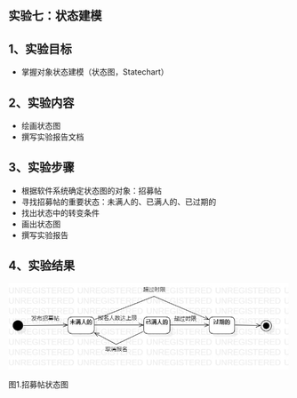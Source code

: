 ## 实验七：状态建模

## 1、实验目标
- 掌握对象状态建模（状态图，Statechart）

## 2、实验内容
- 绘画状态图
- 撰写实验报告文档

## 3、实验步骤
- 根据软件系统确定状态图的对象：招募帖
- 寻找招募帖的重要状态：未满人的、已满人的、已过期的
- 找出状态中的转变条件 
- 画出状态图
- 撰写实验报告

## 4、实验结果
![招募帖状态图](./StatechartDiagram.jpg)

图1.招募帖状态图


